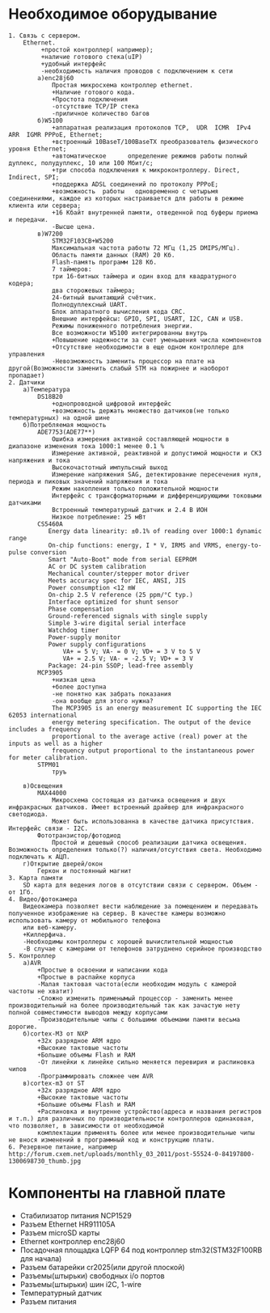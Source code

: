 Необходимое оборудывание
========================
    1. Связь с сервером.
        Ethernet.
             +простой контроллер( например);
             +наличие готового стека(uIP)
             +удобный интерфейс
             -необходимость наличия проводов с подключением к сети
            а)enc28j60
                Простая микросхема контроллер ethernet. 
                +Наличие готового кода.
                +Простота подключения
                -отсутствие TCP/IP стека
                -приличное количество багов
            б)W5100
                +аппаратная реализация протоколов TCP,  UDR  ICMR  IPv4 ARR  IGMR РРРоЕ, Ethernet;
                +встроенный 10BaseT/100BaseTX преобразователь физического уровня Ethernet;
                +автоматическое      определение режимов работы полный дуплекс, полудуплекс, 10 или 100 Мбит/с;
                +три способа подключения к микроконтроллеру. Direct, Indirect, SPI;
                +поддержка ADSL соединений по протоколу РРРоЕ;
                +возможность  работы   одновременно с четырьмя соединениями, каждое из которых настраивается для работы в режиме клиента или сервера;
                +16 Кбайт внутренней памяти, отведенной под буферы приема и передачи. 
                -Высше цена.
            в)W7200
                STM32F103CB+W5200                
                Максимальная частота работы 72 МГц (1,25 DMIPS/МГц).
                Область памяти данных (RAM) 20 Кб.
                Flash-память программ 128 Кб.
                7 таймеров:
                три 16-битных таймера и один вход для квадратурного кодера;
                два сторожевых таймера;
                24-битный вычитающий счётчик.
                Полнодуплексный UART.
                Блок аппаратного вычисления кода CRC.
                Внешние интерфейсы: GPIO, SPI, USART, I2C, CAN и USB.
                Режимы пониженного потребления энергии.
                Все возможности W5100 интегрированны внутрь
                +Повышение надежности за счет уменьшения числа компонентов
                +Отсутствие необходимости в еще одном контроллере для управления
                -Невозможность заменить процессор на плате на другой(Возможности заменить слабый STM на пожирнее и наоборот пропадает)
    2. Датчики
        а)Температура
            DS18B20
                +однопроводной цифровой интерфейс
                +возможность держать множество датчиков(не только температурных) на одной шине
        б)Потребляемая мощность
            ADE7753(ADE77**)
                Ошибка измерения активной составляющей мощности в диапазоне изменения тока 1000:1 менее 0.1 %
                Измерение активной, реактивной и допустимой мощности и СКЗ напряжения и тока
                Высокочастотный импульсный выход
                Измерение напряжения SAG, детектирование пересечения нуля, периода и пиковых значений напряжения и тока
                Режим накопления только положительной мощности
                Интерфейс с трансформаторными и дифференцирующими токовыми датчиками
                Встроенный температурный датчик и 2.4 В ИОН
                Низкое потребление: 25 мВт
            CS5460A
               Energy data linearity: ±0.1% of reading over 1000:1 dynamic range
               On-chip functions: energy, I * V, IRMS and VRMS, energy-to-pulse conversion
               Smart "Auto-Boot" mode from serial EEPROM
               AC or DC system calibration
               Mechanical counter/stepper motor driver
               Meets accuracy spec for IEC, ANSI, JIS
               Power consumption <12 mW
               On-chip 2.5 V reference (25 ppm/°C typ.)
               Interface optimized for shunt sensor
               Phase compensation
               Ground-referenced signals with single supply
               Simple 3-wire digital serial interface
               Watchdog timer
               Power-supply monitor
               Power supply configurations
                   VA+ = 5 V; VA- = 0 V; VD+ = 3 V to 5 V
                   VA+ = 2.5 V; VA- = -2.5 V; VD+ = 3 V
               Package: 24-pin SSOP; lead-free assembly
            MCP3905 
                +низкая цена
                +более доступна
                -не понятно как забрать показания
                -она вообще для этого нужна?
                The MCP3905 is an energy measurement IC supporting the IEC 62053 international
                energy metering specification. The output of the device includes a frequency 
                proportional to the average active (real) power at the inputs as well as a higher
                frequency output proportional to the instantaneous power for meter calibration. 
            STPM01
                труъ
               
        в)Освещения
            MAX44000
                Микросхема состоящая из датчика освещения и двух инфракрасных датчиков. Имеет встроенный драйвер для инфракрасного светодиода.
                Может быть использованна в качестве датчика присутствия. Интерфейс связи - I2C. 
            Фототранзистор/фотодиод
                Простой и дешевый способ реализации датчика освещения. Возможность определения только(?) наличия/отсутствия света. Необходимо подключать к АЦП.
        г)Открытие дверей/окон
            Геркон и постоянный магнит
    3. Карта памяти
        SD карта для ведения логов в отсутствии связи с сервером. Объем - от 1Гб.
    4. Видео/фотокамера
        Видеокамера позволяет вести наблюдение за помещением и передавать полученное изображение на сервер. В качестве камеры возможно использовать камеру от мобильного телефона
        или веб-камеру. 
        +Киллерфича.
        -Необходимы контроллеры с хорошей вычислительной мощностью
        -В случае с камерами от телефонов затруднено серийное производство
    5. Контроллер
        а)AVR
            +Простые в освоении и написании кода
            +Простые в распайке корпуса            
            -Малая тактовая частота(если необходим модуль с камерой частоты не хватит)
            -Сложно изменить применымый процессор - заменить менее производительный на более производительный так как зачастую нету полной совместимости выводов между корпусами
            -Производительные чипы с большими объемами памяти весьма дорогие.
        б)cortex-M3 от NXP
            +32х разрядное ARM ядро 
            +Высокие тактовые частоты
            +Большие объемы Flash и RAM
            -От линейки к линейке сильно меняется перевирия и распиновка чипов
            -Программировать сложнее чем AVR
        в)cortex-m3 от ST
            +32х разрядное ARM ядро 
            +Высокие тактовые частоты
            +Большие объемы Flash и RAM
            +Распиновка и внутренне устройство(адреса и названия регистров и т.п.) для различных по производительности контроллеров одинаковая, что позволяет, в зависимости от необходимой
            комплектации применять более или менее производительные чипы не внося изменений в программный код и конструкцию платы.
    6. Резервное питание, например http://forum.cxem.net/uploads/monthly_03_2011/post-55524-0-84197800-1300698730_thumb.jpg

Компоненты на главной плате
===========================
* Стабилизатор питания NCP1529
* Разъем Ethernet HR911105A
* Разъем microSD карты
* Ethernet контроллер enc28j60
* Посадочная площадка LQFP 64 под контроллер stm32(STM32F100RB для начала)
* Разъем батарейки cr2025(или другой плоской)
* Разъемы(штырьки) свободных i/o портов
* Разъемы(штырьки) шин i2C, 1-wire
* Температурный датчик
* Разъем питания
